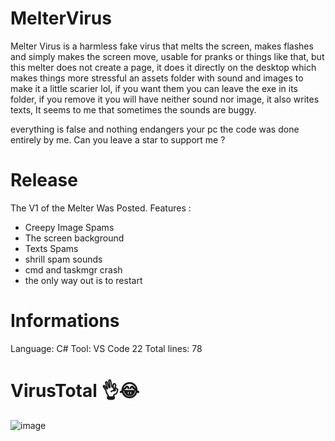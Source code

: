 # MelterVirus

Melter Virus is a harmless fake virus that melts the screen, makes flashes and simply makes the screen move, usable for pranks or things like that, but this melter does not create a page, it does it directly on the desktop which makes things more stressful
an assets folder with sound and images to make it a little scarier lol, if you want them you can leave the exe in its folder, if you remove it you will have neither sound nor image, it also writes texts, It seems to me that sometimes the sounds are buggy.

everything is false and nothing endangers your pc
the code was done entirely by me. Can you leave a star to support me ?


# Release

The V1 of the Melter Was Posted. 
Features : 
- Creepy Image Spams
- The screen background
- Texts Spams
- shrill spam sounds
- cmd and taskmgr crash
- the only way out is to restart

# Informations

Language: C#
Tool: VS Code 22
Total lines: 78


# VirusTotal 👌😂

![image](https://github.com/user-attachments/assets/f2df647c-e78c-477d-ba41-1d45fa4e7d78)
